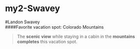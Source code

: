 # my2-Swavey

#Landon Swavey<br>
####Favorite vacation spot: Colorado Mountains
>The **scenic** **view** while staying in a cabin in the **mountains**<br>
>**completes** this vacation spot. 
